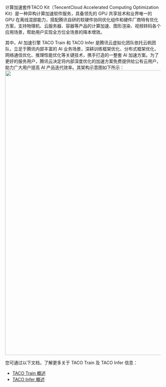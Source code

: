 
计算加速套件TACO Kit（TencentCloud Accelerated Computing Optimization Kit）是一种异构计算加速软件服务，具备领先的 GPU 共享技术和业界唯一的 GPU 在离线混部能力，搭配腾讯自研的软硬件协同优化组件和硬件厂商特有优化方案，支持物理机、云服务器、容器等产品的计算加速、图形渲染、视频转码各个应用场景，帮助用户实现全方位全场景的降本增效。


其中，AI 加速引擎 TACO Train 和 TACO Infer 是腾讯云虚拟化团队依托云帆团队，立足于腾讯内部丰富的 AI 业务场景，深耕训练框架优化、分布式框架优化、网络通信优化、推理性能优化等关键技术，携手打造的一整套 AI 加速方案。为了更好的服务用户，腾讯云决定将内部深度优化的加速方案免费提供给公有云用户，助力广大用户提高 AI 产品迭代效率。其架构示意图如下所示：
<img src="https://qcloudimg.tencent-cloud.cn/raw/7b0e30f4cd9d4046d8b5f9676a50979d.png" width="918px"/>


您可通过以下文档，了解更多关于 TACO Train 及 TACO Infer 信息：
- [TACO Train 概述](https://cloud.tencent.com/document/product/1573/74385)
- [TACO Infer 概述](https://cloud.tencent.com/document/product/1573/74386)
